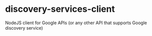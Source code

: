 discovery-services-client
=========================

NodeJS client for Google APIs (or any other API that supports Google discovery service)